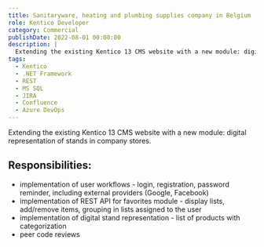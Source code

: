 ```yaml
---
title: Sanitaryware, heating and plumbing supplies company in Belgium
role: Kentico Developer
category: Commercial
publishDate: 2022-08-01 00:00:00
description: |
  Extending the existing Kentico 13 CMS website with a new module: digital representation of stands in company stores.
tags:
  - Kentico
  - .NET Framework
  - REST
  - MS SQL
  - JIRA
  - Confluence
  - Azure DevOps
---
```


Extending the existing Kentico 13 CMS website with a new module: digital representation of stands in company stores.

## Responsibilities:
* implementation of user workflows - login, registration, password reminder, including external providers (Google, Facebook)
* implementation of REST API for favorites module - display lists, add/remove items, grouping in lists assigned to the user
* implementation of digital stand representation - list of products with categorization
* peer code reviews